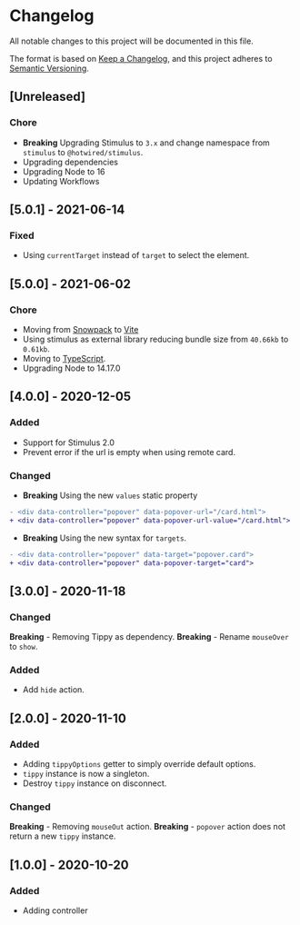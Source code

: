 # Changelog
All notable changes to this project will be documented in this file.

The format is based on [Keep a Changelog](https://keepachangelog.com/en/1.0.0/),
and this project adheres to [Semantic Versioning](https://semver.org/spec/v2.0.0.html).

## [Unreleased]

### Chore

- **Breaking** Upgrading Stimulus to `3.x` and change namespace from `stimulus` to `@hotwired/stimulus`.
- Upgrading dependencies
- Upgrading Node to 16
- Updating Workflows

## [5.0.1] - 2021-06-14

### Fixed

- Using `currentTarget` instead of `target` to select the element.

## [5.0.0] - 2021-06-02

### Chore

- Moving from [Snowpack](https://www.snowpack.dev/) to [Vite](https://vitejs.dev/)
- Using stimulus as external library reducing bundle size from `40.66kb` to `0.61kb`.
- Moving to [TypeScript](https://www.typescriptlang.org/).
- Upgrading Node to 14.17.0

## [4.0.0] - 2020-12-05

### Added

- Support for Stimulus 2.0
- Prevent error if the url is empty when using remote card.

### Changed

- **Breaking** Using the new `values` static property

```diff
- <div data-controller="popover" data-popover-url="/card.html">
+ <div data-controller="popover" data-popover-url-value="/card.html">
```

- **Breaking** Using the new syntax for `targets`.

```diff
- <div data-controller="popover" data-target="popover.card">
+ <div data-controller="popover" data-popover-target="card">
```

## [3.0.0] - 2020-11-18

### Changed
**Breaking** - Removing Tippy as dependency.
**Breaking** - Rename `mouseOver` to `show`.

### Added
- Add `hide` action.

## [2.0.0] - 2020-11-10
### Added
- Adding `tippyOptions` getter to simply override default options.
- `tippy` instance is now a singleton.
- Destroy `tippy` instance on disconnect.

### Changed
**Breaking** - Removing `mouseOut` action.
**Breaking** - `popover` action does not return a new `tippy` instance.

## [1.0.0] - 2020-10-20

### Added

- Adding controller
